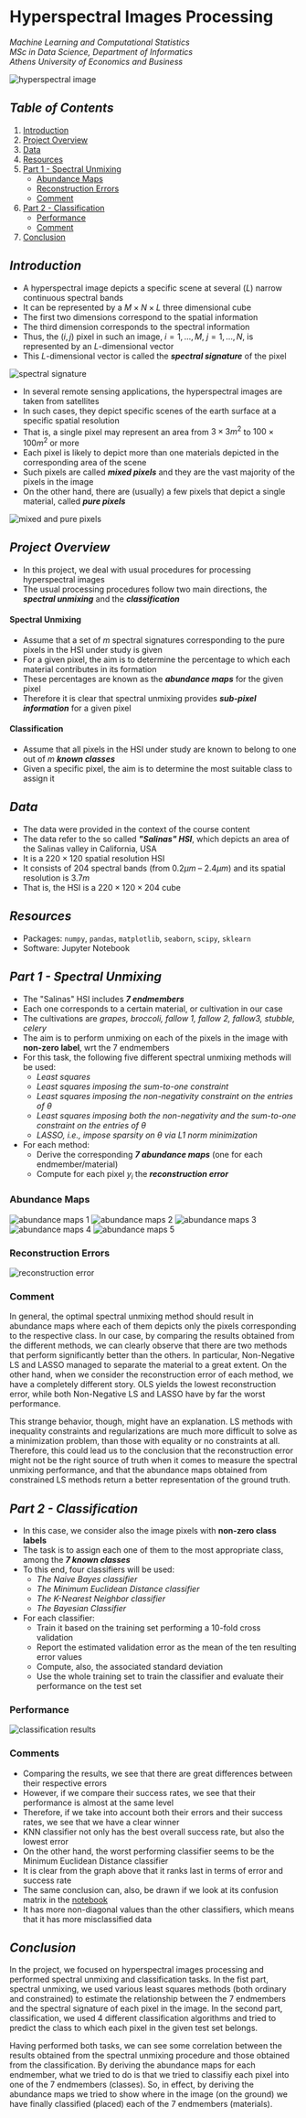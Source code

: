 # Hyperspectral Images Processing

*Machine Learning and Computational Statistics*  
*MSc in Data Science, Department of Informatics*  
*Athens University of Economics and Business*

![hyperspectral image](./images/hyperspectral_image.jpeg)

## *Table of Contents*
1. [Introduction](#introduction)
2. [Project Overview](#project-overview)
3. [Data](#data)
4. [Resources](#resources)
5. [Part 1 - Spectral Unmixing](#part-1---spectral-unmixing)
    - [Abundance Maps](#abundance-maps)
    - [Reconstruction Errors](#reconstruction-errors)
    - [Comment](#comment)
6. [Part 2 - Classification](#part-2---classification)
    - [Performance](#performance)
    - [Comment](#comment)
7. [Conclusion](#conclusion)

## *Introduction*

- A hyperspectral image depicts a specific scene at several $(L)$ narrow continuous spectral bands
- It can be represented by a $M \times N \times L$ three dimensional cube
- The first two dimensions correspond to the spatial information
- The third dimension corresponds to the spectral information
- Thus, the $(i,j)$ pixel in such an image, $i=1,...,M$, $j=1,...,N$, is represented by an $L$-dimensional vector
- This $L$-dimensional vector is called the ***spectral signature*** of the pixel

![spectral signature](./images/spectral_signature.png)

- In several remote sensing applications, the hyperspectral images are taken from satellites
- In such cases, they depict specific scenes of the earth surface at a specific spatial resolution
- That is, a single pixel may represent an area from $3 \times 3m^{2}$ to $100 \times 100m^{2}$ or more
- Each pixel is likely to depict more than one materials depicted in the corresponding area of the scene
- Such pixels are called ***mixed pixels*** and they are the vast majority of the pixels in the image
- On the other hand, there are (usually) a few pixels that depict a single material, called ***pure pixels***

![mixed and pure pixels](./images/mixed_pure_pixels.png)

## *Project Overview*

- In this project, we deal with usual procedures for processing hyperspectral images
- The usual processing procedures follow two main directions, the ***spectral unmixing*** and the ***classification***

#### Spectral Unmixing

- Assume that a set of $m$ spectral signatures corresponding to the pure pixels in the HSI under study is given
- For a given pixel, the aim is to determine the percentage to which each material contributes in its formation
- These percentages are known as the ***abundance maps*** for the given pixel
- Therefore it is clear that spectral unmixing provides ***sub-pixel information*** for a given pixel

#### Classification

- Assume that all pixels in the HSI under study are known to belong to one out of $m$ ***known classes***
- Given a specific pixel, the aim is to determine the most suitable class to assign it

## *Data*

- The data were provided in the context of the course content
- The data refer to the so called ***"Salinas" HSI***, which depicts an area of the Salinas valley in California, USA
- It is a $220 \times 120$ spatial resolution HSI
- It consists of $204$ spectral bands (from $0.2μm$ – $2.4μm$) and its spatial resolution is $3.7m$
- That is, the HSI is a $220 \times 120 \times 204$ cube

## *Resources*
- Packages: `numpy`, `pandas`, `matplotlib`, `seaborn`, `scipy`, `sklearn`
- Software: Jupyter Notebook

## *Part 1 - Spectral Unmixing*

- The "Salinas" HSI includes ***7 endmembers***
- Each one corresponds to a certain material, or cultivation in our case
- The cultivations are *grapes, broccoli, fallow 1, fallow 2, fallow3, stubble, celery*
- The aim is to perform unmixing on each of the pixels in the image with **non-zero label**, wrt the 7 endmembers
- For this task, the following five different spectral unmixing methods will be used:
  - *Least squares*
  - *Least squares imposing the sum-to-one constraint*
  - *Least squares imposing the non-negativity constraint on the entries of θ*
  - *Least squares imposing both the non-negativity and the sum-to-one constraint on the entries of θ*
  - *LASSO, i.e., impose sparsity on θ via L1 norm minimization*
- For each method:
  - Derive the corresponding ***7 abundance maps*** (one for each endmember/material)
  - Compute for each pixel $y_{i}$ the ***reconstruction error***

### Abundance Maps

![abundance maps 1](./images/abundance_maps_ls.svg)
![abundance maps 2](./images/abundance_maps_ls_sum_to_one.svg)
![abundance maps 3](./images/abundance_maps_ls_non_negativity.svg)
![abundance maps 4](./images/abundance_maps_ls_non_negativity_and_sum_to_one.svg)
![abundance maps 5](./images/abundance_maps_lasso.svg)

### Reconstruction Errors

![reconstruction error](./images/reconstruction_errors_per_method.svg)

### Comment

In general, the optimal spectral unmixing method should result in abundance maps where each of them depicts only the pixels corresponding to the respective class. In our case, by comparing the results obtained from the different methods, we can clearly observe that there are two methods that perform significantly better than the others. In particular, Non-Negative LS and LASSO managed to separate the material to a great extent. On the other hand, when we consider the reconstruction error of each method, we have a completely different story. OLS yields the lowest reconstruction error, while both Non-Negative LS and LASSO have by far the worst performance.

This strange behavior, though, might have an explanation. LS methods with inequality constraints and regularizations are much more difficult to solve as a minimization problem, than those with equality or no constraints at all. Therefore, this could lead us to the conclusion that the reconstruction error might not be the right source of truth when it comes to measure the spectral unmixing performance, and that the abundance maps obtained from constrained LS methods return a better representation of the ground truth.

## *Part 2 - Classification*

- In this case, we consider also the image pixels with **non-zero class labels**
- The task is to assign each one of them to the most appropriate class, among the ***7 known classes***
- To this end, four classifiers will be used:
  - *The Naive Bayes classifier*
  - *The Minimum Euclidean Distance classifier*
  - *The K-Nearest Neighbor classifier*
  - *The Bayesian Classifier*
- For each classifier:
  - Train it based on the training set performing a 10-fold cross validation
  - Report the estimated validation error as the mean of the ten resulting error values
  - Compute, also, the associated standard deviation
  - Use the whole training set to train the classifier and evaluate their performance on the test set

### Performance

![classification results](./images/classification_results.svg)

### Comments

- Comparing the results, we see that there are great differences between their respective errors
- However, if we compare their success rates, we see that their performance is almost at the same level
- Therefore, if we take into account both their errors and their success rates, we see that we have a clear winner
- KNN classifier not only has the best overall success rate, but also the lowest error
- On the other hand, the worst performing classifier seems to be the Minimum Euclidean Distance classifier
- It is clear from the graph above that it ranks last in terms of error and success rate
- The same conclusion can, also, be drawn if we look at its confusion matrix in the [notebook](https://github.com/sapaladas/hyperspectral_images_processing/hyperspectral_images_processing.ipynb)
- It has more non-diagonal values than the other classifiers, which means that it has more misclassified data

## *Conclusion*

In the project, we focused on hyperspectral images processing and performed spectral unmixing and classification tasks. In the fist part, spectral unmixing, we used various least squares methods (both ordinary and constrained) to estimate the relationship between the 7 endmembers and the spectral signature of each pixel in the image. In the second part, classification, we used 4 different classification algorithms and tried to predict the class to which each pixel in the given test set belongs.

Having performed both tasks, we can see some correlation between the results obtained from the spectral unmixing procedure and those obtained from the classification. By deriving the abundance maps for each endmember, what we tried to do is that we tried to classifiy each pixel into one of the 7 endmembers (classes). So, in effect, by deriving the abundance maps we tried to show where in the image (on the ground) we have finally classified (placed) each of the 7 endmembers (materials).
